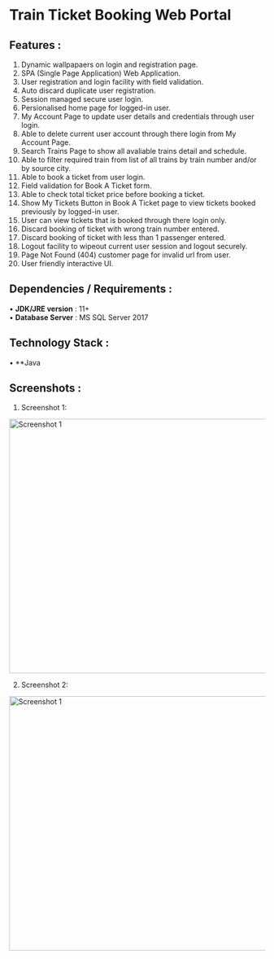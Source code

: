 # Train Ticket Booking Web Portal

## Features :
1. Dynamic wallpapaers on login and registration page.
2. SPA (Single Page Application) Web Application.
3. User registration and login facility with field validation.
4. Auto discard duplicate user registration.
5. Session managed secure user login.
6. Persionalised home page for logged-in user.
7. My Account Page to update user details and credentials through user login.
8. Able to delete current user account through there login from My Account Page.
9. Search Trains Page to show all avaliable trains detail and schedule.
10. Able to filter required train from list of all trains by train number and/or by source city.
11. Able to book a ticket from user login.
12. Field validation for Book A Ticket form.
13. Able to check total ticket price before booking a ticket.
14. Show My Tickets Button in Book A Ticket page to view tickets booked previously by logged-in user.
15. User can view tickets that is booked through there login only.
16. Discard booking of ticket with wrong train number entered.
17. Discard booking of ticket with less than 1 passenger entered.
18. Logout facility to wipeout current user session and logout securely.
19. Page Not Found (404) customer page for invalid url from user.
20. User friendly interactive UI.

## Dependencies / Requirements :
• **JDK/JRE version**	: 11+
<br>• **Database Server**	: MS SQL Server 2017

## Technology Stack :
• **Java <br>

## Screenshots :
1. Screenshot 1:
<img src="" width="800px" height="500px" alt="Screenshot 1"/>

2. Screenshot 2:
<img src="" width="800px" height="500px" alt="Screenshot 1"/>
